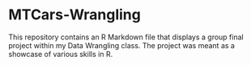# MTCars-Wrangling

This repository contains an R Markdown file that displays a group final project within my Data Wrangling class. The project was meant as a showcase of various skills in R.
